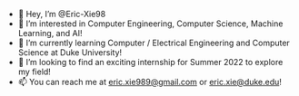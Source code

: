 - 👋 Hey, I’m @Eric-Xie98
- 👀 I’m interested in Computer Engineering, Computer Science, Machine Learning, and AI!
- 🌱 I’m currently learning Computer / Electrical Engineering and Computer Science at Duke University!
- 💞️ I’m looking to find an exciting internship for Summer 2022 to explore my field!
- 📫 You can reach me at eric.xie989@gmail.com or eric.xie@duke.edu!

<!---
Eric-Xie98/Eric-Xie98 is a ✨ special ✨ repository because its `README.md` (this file) appears on your GitHub profile.
You can click the Preview link to take a look at your changes.
--->
